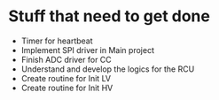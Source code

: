 # Stuff that need to get done
* Timer for heartbeat
* Implement SPI driver in Main project
* Finish ADC driver for CC
* Understand and develop the logics for the RCU
* Create routine for Init LV
* Create routine for Init HV
